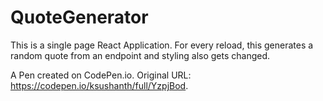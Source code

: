# QuoteGenerator
This is a single page React Application. For every reload, this generates a random quote from an endpoint and styling also gets changed.

A Pen created on CodePen.io. Original URL: https://codepen.io/ksushanth/full/YzpjBod.
